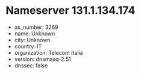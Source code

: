 # Nameserver 131.1.134.174

* as_number: 3269
* name: Unknown
* city: Unknown
* country: IT
* organization: Telecom Italia
* version: dnsmasq-2.51
* dnssec: false
